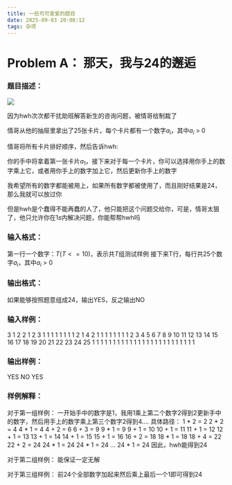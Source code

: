 ```yaml
---
title: 一些可可爱爱的题目
date: 2025-09-03 20:08:12
tags: 杂项
---
```


# Problem A： 那天，我与24的邂逅

### 题目描述：

![](https://cdn.luogu.com.cn/upload/image_hosting/r8m1v4qz.png)

因为hwh次次都干扰助班解答新生的咨询问题，被情哥给制裁了

情哥从他的抽屉里拿出了25张卡片，每个卡片都有一个数字$a_i$，其中$a_i$ > 0

情哥将所有卡片排好顺序，然后告诉hwh:

你的手中将拿着第一张卡片$a_1$，接下来对于每一个卡片，你可以选择用你手上的数字乘上它，或者用你手上的数字加上它，然后更新你手上的数字

我希望所有的数字都能被用上，如果所有数字都被使用了，而且刚好结果是24，那么我就可以放过你

但是hwh是个蠢得不能再蠢的人了，他只能把这个问题交给你，可是，情哥太狠了，他只允许你在$1s$内解决问题，你能帮帮hwh吗

### 输入格式：
第一行一个数字：$T (T <= 10)$，表示共$T$组测试样例
接下来T行，每行共25个数字$a_i$，其中$a_i$ > 0

### 输出格式：
如果能够按照题意组成24，输出YES，反之输出NO

### 输入样例：
3
1 2 2 1 2 3 1 1 1 1 1 1 1 1 2 1 4 2 1 1 1 1 1 1 1
1 2 3 4 5 6 7 8 9 10 11 12 13 14 15 16 17 18 19 20 21 22 23 24 25
1 1 1 1 1 1 1 1 1 1 1 1 1 1 1 1 1 1 1 1 1 1 1 1 1

### 输出样例：
YES
NO
YES

### 样例解释：
对于第一组样例：
一开始手中的数字是1，我用1乘上第二个数字2得到2更新手中的数字，然后用手上的数字乘上第三个数字2得到4.... 具体路径：
1 * 2 = 2
2 * 2 = 4
4 * 1 = 4
4 + 2 = 6
6 + 3 = 9
9 * 1 = 9
9 + 1 = 10
10 + 1 = 11
11 + 1 = 12
12 + 1 = 13
13 + 1 = 14
14 + 1 = 15
15 + 1 = 16
16 + 2 = 18
18 * 1 = 18
18 + 4 = 22
22 + 2 = 24
24 * 1 = 24
24 * 1 = 24
...
24 * 1 = 24
因此，hwh能得到24

对于第二组样例：
能保证一定无解

对于第三组样例：
前24个全部数字加起来然后乘上最后一个1即可得到24

